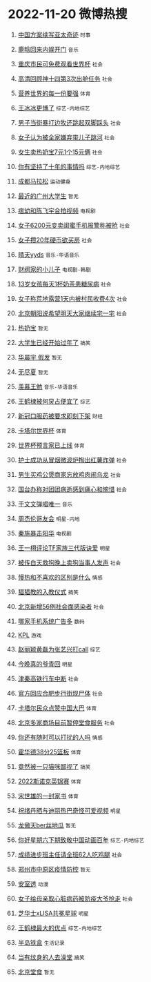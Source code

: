 # 2022-11-20 微博热搜 
1. [中国方案续写亚太奇迹](https://m.weibo.cn/search?containerid=100103type%3D1%26t%3D10%26q%3D%23%E4%B8%AD%E5%9B%BD%E6%96%B9%E6%A1%88%E7%BB%AD%E5%86%99%E4%BA%9A%E5%A4%AA%E5%A5%87%E8%BF%B9%23&stream_entry_id=51&isnewpage=1&extparam=seat%3D1%26filter_type%3Drealtimehot%26dgr%3D0%26cate%3D10103%26pos%3D0%26c_type%3D51%26display_time%3D1668888598%26pre_seqid%3D16688885982270258160136&luicode=10000011&lfid=106003type%3D25%26t%3D3%26disable_hot%3D1%26filter_type%3Drealtimehot) `时事` 

2. [鹿晗回来内娱开门](https://m.weibo.cn/search?containerid=100103type%3D1%26t%3D10%26q%3D%23%E9%B9%BF%E6%99%97%E5%9B%9E%E6%9D%A5%E5%86%85%E5%A8%B1%E5%BC%80%E9%97%A8%23&stream_entry_id=31&isnewpage=1&extparam=seat%3D1%26c_type%3D31%26dgr%3D0%26cate%3D5001%26flag%3D16%26band_rank%3D1%26lcate%3D5001%26filter_type%3Drealtimehot%26realpos%3D1%26pos%3D0%26q%3D%2523%25E9%25B9%25BF%25E6%2599%2597%25E5%259B%259E%25E6%259D%25A5%25E5%2586%2585%25E5%25A8%25B1%25E5%25BC%2580%25E9%2597%25A8%2523%26display_time%3D1668888598%26pre_seqid%3D16688885982270258160136&luicode=10000011&lfid=106003type%3D25%26t%3D3%26disable_hot%3D1%26filter_type%3Drealtimehot) `音乐` 

3. [重庆市民可免费观看世界杯](https://m.weibo.cn/search?containerid=100103type%3D1%26t%3D10%26q%3D%23%E9%87%8D%E5%BA%86%E5%B8%82%E6%B0%91%E5%8F%AF%E5%85%8D%E8%B4%B9%E8%A7%82%E7%9C%8B%E4%B8%96%E7%95%8C%E6%9D%AF%23&stream_entry_id=31&isnewpage=1&extparam=seat%3D1%26c_type%3D31%26dgr%3D0%26cate%3D5001%26flag%3D0%26band_rank%3D2%26lcate%3D5001%26filter_type%3Drealtimehot%26realpos%3D2%26pos%3D1%26q%3D%2523%25E9%2587%258D%25E5%25BA%2586%25E5%25B8%2582%25E6%25B0%2591%25E5%258F%25AF%25E5%2585%258D%25E8%25B4%25B9%25E8%25A7%2582%25E7%259C%258B%25E4%25B8%2596%25E7%2595%258C%25E6%259D%25AF%2523%26display_time%3D1668888598%26pre_seqid%3D16688885982270258160136&luicode=10000011&lfid=106003type%3D25%26t%3D3%26disable_hot%3D1%26filter_type%3Drealtimehot) `社会` 

4. [高清回顾神十四第3次出舱任务](https://m.weibo.cn/search?containerid=100103type%3D1%26t%3D10%26q%3D%23%E9%AB%98%E6%B8%85%E5%9B%9E%E9%A1%BE%E7%A5%9E%E5%8D%81%E5%9B%9B%E7%AC%AC3%E6%AC%A1%E5%87%BA%E8%88%B1%E4%BB%BB%E5%8A%A1%23&stream_entry_id=31&isnewpage=1&extparam=seat%3D1%26c_type%3D31%26dgr%3D0%26cate%3D5001%26flag%3D0%26band_rank%3D3%26lcate%3D5001%26filter_type%3Drealtimehot%26realpos%3D3%26pos%3D2%26q%3D%2523%25E9%25AB%2598%25E6%25B8%2585%25E5%259B%259E%25E9%25A1%25BE%25E7%25A5%259E%25E5%258D%2581%25E5%259B%259B%25E7%25AC%25AC3%25E6%25AC%25A1%25E5%2587%25BA%25E8%2588%25B1%25E4%25BB%25BB%25E5%258A%25A1%2523%26display_time%3D1668888598%26pre_seqid%3D16688885982270258160136&luicode=10000011&lfid=106003type%3D25%26t%3D3%26disable_hot%3D1%26filter_type%3Drealtimehot) `社会` 

5. [营养世界的每一份要强](https://m.weibo.cn/search?containerid=100103type%3D1%26t%3D10%26q%3D%23%E8%90%A5%E5%85%BB%E4%B8%96%E7%95%8C%E7%9A%84%E6%AF%8F%E4%B8%80%E4%BB%BD%E8%A6%81%E5%BC%BA%23&stream_entry_id=31&isnewpage=1&extparam=seat%3D1%26c_type%3D31%26dgr%3D0%26cate%3D5001%26band_rank%3D4%26topic_ad%3D1%26lcate%3D5001%26filter_type%3Drealtimehot%26pos%3D3%26adid%3D172932%26q%3D%2523%25E8%2590%25A5%25E5%2585%25BB%25E4%25B8%2596%25E7%2595%258C%25E7%259A%2584%25E6%25AF%258F%25E4%25B8%2580%25E4%25BB%25BD%25E8%25A6%2581%25E5%25BC%25BA%2523%26display_time%3D1668888598%26pre_seqid%3D16688885982270258160136&luicode=10000011&lfid=106003type%3D25%26t%3D3%26disable_hot%3D1%26filter_type%3Drealtimehot) `体育` 

6. [王冰冰更博了](https://m.weibo.cn/search?containerid=100103type%3D1%26t%3D10%26q%3D%23%E7%8E%8B%E5%86%B0%E5%86%B0%E6%9B%B4%E5%8D%9A%E4%BA%86%23&stream_entry_id=31&isnewpage=1&extparam=seat%3D1%26c_type%3D31%26dgr%3D0%26cate%3D5001%26flag%3D16%26band_rank%3D4%26lcate%3D5001%26filter_type%3Drealtimehot%26realpos%3D4%26pos%3D4%26q%3D%2523%25E7%258E%258B%25E5%2586%25B0%25E5%2586%25B0%25E6%259B%25B4%25E5%258D%259A%25E4%25BA%2586%2523%26display_time%3D1668888598%26pre_seqid%3D16688885982270258160136&luicode=10000011&lfid=106003type%3D25%26t%3D3%26disable_hot%3D1%26filter_type%3Drealtimehot) `综艺-内地综艺` 

7. [男子当街暴打边牧还跳起双脚踩头](https://m.weibo.cn/search?containerid=100103type%3D1%26t%3D10%26q%3D%23%E7%94%B7%E5%AD%90%E5%BD%93%E8%A1%97%E6%9A%B4%E6%89%93%E8%BE%B9%E7%89%A7%E8%BF%98%E8%B7%B3%E8%B5%B7%E5%8F%8C%E8%84%9A%E8%B8%A9%E5%A4%B4%23&stream_entry_id=31&isnewpage=1&extparam=seat%3D1%26c_type%3D31%26dgr%3D0%26cate%3D5001%26flag%3D0%26band_rank%3D5%26lcate%3D5001%26filter_type%3Drealtimehot%26realpos%3D5%26pos%3D5%26q%3D%2523%25E7%2594%25B7%25E5%25AD%2590%25E5%25BD%2593%25E8%25A1%2597%25E6%259A%25B4%25E6%2589%2593%25E8%25BE%25B9%25E7%2589%25A7%25E8%25BF%2598%25E8%25B7%25B3%25E8%25B5%25B7%25E5%258F%258C%25E8%2584%259A%25E8%25B8%25A9%25E5%25A4%25B4%2523%26display_time%3D1668888598%26pre_seqid%3D16688885982270258160136&luicode=10000011&lfid=106003type%3D25%26t%3D3%26disable_hot%3D1%26filter_type%3Drealtimehot) `社会` 

8. [女子认为被全家嫌弃带儿子跳河](https://m.weibo.cn/search?containerid=100103type%3D1%26t%3D10%26q%3D%23%E5%A5%B3%E5%AD%90%E8%AE%A4%E4%B8%BA%E8%A2%AB%E5%85%A8%E5%AE%B6%E5%AB%8C%E5%BC%83%E5%B8%A6%E5%84%BF%E5%AD%90%E8%B7%B3%E6%B2%B3%23&stream_entry_id=31&isnewpage=1&extparam=seat%3D1%26c_type%3D31%26dgr%3D0%26cate%3D5001%26flag%3D0%26band_rank%3D6%26lcate%3D5001%26filter_type%3Drealtimehot%26realpos%3D6%26pos%3D6%26q%3D%2523%25E5%25A5%25B3%25E5%25AD%2590%25E8%25AE%25A4%25E4%25B8%25BA%25E8%25A2%25AB%25E5%2585%25A8%25E5%25AE%25B6%25E5%25AB%258C%25E5%25BC%2583%25E5%25B8%25A6%25E5%2584%25BF%25E5%25AD%2590%25E8%25B7%25B3%25E6%25B2%25B3%2523%26display_time%3D1668888598%26pre_seqid%3D16688885982270258160136&luicode=10000011&lfid=106003type%3D25%26t%3D3%26disable_hot%3D1%26filter_type%3Drealtimehot) `社会` 

9. [女生卖热奶宝7元1个15元俩](https://m.weibo.cn/search?containerid=100103type%3D1%26t%3D10%26q%3D%23%E5%A5%B3%E7%94%9F%E5%8D%96%E7%83%AD%E5%A5%B6%E5%AE%9D7%E5%85%831%E4%B8%AA15%E5%85%83%E4%BF%A9%23&stream_entry_id=31&isnewpage=1&extparam=seat%3D1%26c_type%3D31%26dgr%3D0%26cate%3D5001%26flag%3D2%26band_rank%3D7%26lcate%3D5001%26filter_type%3Drealtimehot%26realpos%3D7%26pos%3D7%26q%3D%2523%25E5%25A5%25B3%25E7%2594%259F%25E5%258D%2596%25E7%2583%25AD%25E5%25A5%25B6%25E5%25AE%259D7%25E5%2585%25831%25E4%25B8%25AA15%25E5%2585%2583%25E4%25BF%25A9%2523%26display_time%3D1668888598%26pre_seqid%3D16688885982270258160136&luicode=10000011&lfid=106003type%3D25%26t%3D3%26disable_hot%3D1%26filter_type%3Drealtimehot) `社会` 

10. [你有坚持了十年的事情吗](https://m.weibo.cn/search?containerid=100103type%3D1%26t%3D10%26q%3D%23%E4%BD%A0%E6%9C%89%E5%9D%9A%E6%8C%81%E4%BA%86%E5%8D%81%E5%B9%B4%E7%9A%84%E4%BA%8B%E6%83%85%E5%90%97%23&stream_entry_id=31&isnewpage=1&extparam=seat%3D1%26c_type%3D31%26dgr%3D0%26cate%3D5001%26flag%3D0%26band_rank%3D8%26lcate%3D5001%26filter_type%3Drealtimehot%26realpos%3D8%26pos%3D8%26q%3D%2523%25E4%25BD%25A0%25E6%259C%2589%25E5%259D%259A%25E6%258C%2581%25E4%25BA%2586%25E5%258D%2581%25E5%25B9%25B4%25E7%259A%2584%25E4%25BA%258B%25E6%2583%2585%25E5%2590%2597%2523%26display_time%3D1668888598%26pre_seqid%3D16688885982270258160136&luicode=10000011&lfid=106003type%3D25%26t%3D3%26disable_hot%3D1%26filter_type%3Drealtimehot) `综艺-内地综艺` 

11. [成都马拉松](https://m.weibo.cn/search?containerid=100103type%3D1%26t%3D10%26q%3D%E6%88%90%E9%83%BD%E9%A9%AC%E6%8B%89%E6%9D%BE&stream_entry_id=31&isnewpage=1&extparam=seat%3D1%26c_type%3D31%26dgr%3D0%26cate%3D5001%26flag%3D0%26band_rank%3D9%26lcate%3D5001%26filter_type%3Drealtimehot%26realpos%3D9%26pos%3D9%26q%3D%25E6%2588%2590%25E9%2583%25BD%25E9%25A9%25AC%25E6%258B%2589%25E6%259D%25BE%26display_time%3D1668888598%26pre_seqid%3D16688885982270258160136&luicode=10000011&lfid=106003type%3D25%26t%3D3%26disable_hot%3D1%26filter_type%3Drealtimehot) `运动健身` 

12. [最近的广州大学生](https://m.weibo.cn/search?containerid=100103type%3D1%26t%3D10%26q%3D%23%E6%9C%80%E8%BF%91%E7%9A%84%E5%B9%BF%E5%B7%9E%E5%A4%A7%E5%AD%A6%E7%94%9F%23&stream_entry_id=31&isnewpage=1&extparam=seat%3D1%26c_type%3D31%26dgr%3D0%26cate%3D5001%26flag%3D0%26band_rank%3D10%26lcate%3D5001%26filter_type%3Drealtimehot%26realpos%3D10%26pos%3D10%26q%3D%2523%25E6%259C%2580%25E8%25BF%2591%25E7%259A%2584%25E5%25B9%25BF%25E5%25B7%259E%25E5%25A4%25A7%25E5%25AD%25A6%25E7%2594%259F%2523%26display_time%3D1668888598%26pre_seqid%3D16688885982270258160136&luicode=10000011&lfid=106003type%3D25%26t%3D3%26disable_hot%3D1%26filter_type%3Drealtimehot) `暂无` 

13. [痞幼和陈飞宇合拍视频](https://m.weibo.cn/search?containerid=100103type%3D1%26t%3D10%26q%3D%23%E7%97%9E%E5%B9%BC%E5%92%8C%E9%99%88%E9%A3%9E%E5%AE%87%E5%90%88%E6%8B%8D%E8%A7%86%E9%A2%91%23&stream_entry_id=31&isnewpage=1&extparam=seat%3D1%26c_type%3D31%26dgr%3D0%26cate%3D5001%26flag%3D2%26band_rank%3D11%26lcate%3D5001%26filter_type%3Drealtimehot%26realpos%3D11%26pos%3D11%26q%3D%2523%25E7%2597%259E%25E5%25B9%25BC%25E5%2592%258C%25E9%2599%2588%25E9%25A3%259E%25E5%25AE%2587%25E5%2590%2588%25E6%258B%258D%25E8%25A7%2586%25E9%25A2%2591%2523%26display_time%3D1668888598%26pre_seqid%3D16688885982270258160136&luicode=10000011&lfid=106003type%3D25%26t%3D3%26disable_hot%3D1%26filter_type%3Drealtimehot) `电视剧` 

14. [女子6200元变卖闺蜜手机报警称被抢](https://m.weibo.cn/search?containerid=100103type%3D1%26t%3D10%26q%3D%23%E5%A5%B3%E5%AD%906200%E5%85%83%E5%8F%98%E5%8D%96%E9%97%BA%E8%9C%9C%E6%89%8B%E6%9C%BA%E6%8A%A5%E8%AD%A6%E7%A7%B0%E8%A2%AB%E6%8A%A2%23&stream_entry_id=31&isnewpage=1&extparam=seat%3D1%26c_type%3D31%26dgr%3D0%26cate%3D5001%26flag%3D0%26band_rank%3D12%26lcate%3D5001%26filter_type%3Drealtimehot%26realpos%3D12%26pos%3D12%26q%3D%2523%25E5%25A5%25B3%25E5%25AD%25906200%25E5%2585%2583%25E5%258F%2598%25E5%258D%2596%25E9%2597%25BA%25E8%259C%259C%25E6%2589%258B%25E6%259C%25BA%25E6%258A%25A5%25E8%25AD%25A6%25E7%25A7%25B0%25E8%25A2%25AB%25E6%258A%25A2%2523%26display_time%3D1668888598%26pre_seqid%3D16688885982270258160136&luicode=10000011&lfid=106003type%3D25%26t%3D3%26disable_hot%3D1%26filter_type%3Drealtimehot) `社会` 

15. [女子攒20年硬币欲买房](https://m.weibo.cn/search?containerid=100103type%3D1%26t%3D10%26q%3D%23%E5%A5%B3%E5%AD%90%E6%94%9220%E5%B9%B4%E7%A1%AC%E5%B8%81%E6%AC%B2%E4%B9%B0%E6%88%BF%23&stream_entry_id=31&isnewpage=1&extparam=seat%3D1%26c_type%3D31%26dgr%3D0%26cate%3D5001%26flag%3D0%26band_rank%3D13%26lcate%3D5001%26filter_type%3Drealtimehot%26realpos%3D13%26pos%3D13%26q%3D%2523%25E5%25A5%25B3%25E5%25AD%2590%25E6%2594%259220%25E5%25B9%25B4%25E7%25A1%25AC%25E5%25B8%2581%25E6%25AC%25B2%25E4%25B9%25B0%25E6%2588%25BF%2523%26display_time%3D1668888598%26pre_seqid%3D16688885982270258160136&luicode=10000011&lfid=106003type%3D25%26t%3D3%26disable_hot%3D1%26filter_type%3Drealtimehot) `社会` 

16. [晴天yyds](https://m.weibo.cn/search?containerid=100103type%3D1%26t%3D10%26q%3D%23%E6%99%B4%E5%A4%A9yyds%23&stream_entry_id=31&isnewpage=1&extparam=seat%3D1%26c_type%3D31%26dgr%3D0%26cate%3D5001%26flag%3D0%26band_rank%3D14%26lcate%3D5001%26filter_type%3Drealtimehot%26realpos%3D14%26pos%3D14%26q%3D%2523%25E6%2599%25B4%25E5%25A4%25A9yyds%2523%26display_time%3D1668888598%26pre_seqid%3D16688885982270258160136&luicode=10000011&lfid=106003type%3D25%26t%3D3%26disable_hot%3D1%26filter_type%3Drealtimehot) `音乐-华语音乐` 

17. [财阀家的小儿子](https://m.weibo.cn/search?containerid=100103type%3D1%26t%3D10%26q%3D%23%E8%B4%A2%E9%98%80%E5%AE%B6%E7%9A%84%E5%B0%8F%E5%84%BF%E5%AD%90%23&stream_entry_id=31&isnewpage=1&extparam=seat%3D1%26c_type%3D31%26dgr%3D0%26cate%3D5001%26flag%3D0%26band_rank%3D15%26lcate%3D5001%26filter_type%3Drealtimehot%26realpos%3D15%26pos%3D15%26q%3D%2523%25E8%25B4%25A2%25E9%2598%2580%25E5%25AE%25B6%25E7%259A%2584%25E5%25B0%258F%25E5%2584%25BF%25E5%25AD%2590%2523%26display_time%3D1668888598%26pre_seqid%3D16688885982270258160136&luicode=10000011&lfid=106003type%3D25%26t%3D3%26disable_hot%3D1%26filter_type%3Drealtimehot) `电视剧-韩剧` 

18. [13岁女孩每天1杯奶茶患糖尿病](https://m.weibo.cn/search?containerid=100103type%3D1%26t%3D10%26q%3D%2313%E5%B2%81%E5%A5%B3%E5%AD%A9%E6%AF%8F%E5%A4%A91%E6%9D%AF%E5%A5%B6%E8%8C%B6%E6%82%A3%E7%B3%96%E5%B0%BF%E7%97%85%23&stream_entry_id=31&isnewpage=1&extparam=seat%3D1%26c_type%3D31%26dgr%3D0%26cate%3D5001%26flag%3D0%26band_rank%3D16%26lcate%3D5001%26filter_type%3Drealtimehot%26realpos%3D16%26pos%3D16%26q%3D%252313%25E5%25B2%2581%25E5%25A5%25B3%25E5%25AD%25A9%25E6%25AF%258F%25E5%25A4%25A91%25E6%259D%25AF%25E5%25A5%25B6%25E8%258C%25B6%25E6%2582%25A3%25E7%25B3%2596%25E5%25B0%25BF%25E7%2597%2585%2523%26display_time%3D1668888598%26pre_seqid%3D16688885982270258160136&luicode=10000011&lfid=106003type%3D25%26t%3D3%26disable_hot%3D1%26filter_type%3Drealtimehot) `社会` 

19. [女子称荒地露营1天内被村民收费4次](https://m.weibo.cn/search?containerid=100103type%3D1%26t%3D10%26q%3D%23%E5%A5%B3%E5%AD%90%E7%A7%B0%E8%8D%92%E5%9C%B0%E9%9C%B2%E8%90%A51%E5%A4%A9%E5%86%85%E8%A2%AB%E6%9D%91%E6%B0%91%E6%94%B6%E8%B4%B94%E6%AC%A1%23&stream_entry_id=31&isnewpage=1&extparam=seat%3D1%26c_type%3D31%26dgr%3D0%26cate%3D5001%26flag%3D0%26band_rank%3D17%26lcate%3D5001%26filter_type%3Drealtimehot%26realpos%3D17%26pos%3D17%26q%3D%2523%25E5%25A5%25B3%25E5%25AD%2590%25E7%25A7%25B0%25E8%258D%2592%25E5%259C%25B0%25E9%259C%25B2%25E8%2590%25A51%25E5%25A4%25A9%25E5%2586%2585%25E8%25A2%25AB%25E6%259D%2591%25E6%25B0%2591%25E6%2594%25B6%25E8%25B4%25B94%25E6%25AC%25A1%2523%26display_time%3D1668888598%26pre_seqid%3D16688885982270258160136&luicode=10000011&lfid=106003type%3D25%26t%3D3%26disable_hot%3D1%26filter_type%3Drealtimehot) `社会` 

20. [北京朝阳说希望明天大家继续宅一宅](https://m.weibo.cn/search?containerid=100103type%3D1%26t%3D10%26q%3D%23%E5%8C%97%E4%BA%AC%E6%9C%9D%E9%98%B3%E8%AF%B4%E5%B8%8C%E6%9C%9B%E6%98%8E%E5%A4%A9%E5%A4%A7%E5%AE%B6%E7%BB%A7%E7%BB%AD%E5%AE%85%E4%B8%80%E5%AE%85%23&stream_entry_id=31&isnewpage=1&extparam=seat%3D1%26c_type%3D31%26dgr%3D0%26cate%3D5001%26flag%3D0%26band_rank%3D18%26lcate%3D5001%26filter_type%3Drealtimehot%26realpos%3D18%26pos%3D18%26q%3D%2523%25E5%258C%2597%25E4%25BA%25AC%25E6%259C%259D%25E9%2598%25B3%25E8%25AF%25B4%25E5%25B8%258C%25E6%259C%259B%25E6%2598%258E%25E5%25A4%25A9%25E5%25A4%25A7%25E5%25AE%25B6%25E7%25BB%25A7%25E7%25BB%25AD%25E5%25AE%2585%25E4%25B8%2580%25E5%25AE%2585%2523%26display_time%3D1668888598%26pre_seqid%3D16688885982270258160136&luicode=10000011&lfid=106003type%3D25%26t%3D3%26disable_hot%3D1%26filter_type%3Drealtimehot) `社会` 

21. [热奶宝](https://m.weibo.cn/search?containerid=100103type%3D1%26t%3D10%26q%3D%23%E7%83%AD%E5%A5%B6%E5%AE%9D%23&stream_entry_id=31&isnewpage=1&extparam=seat%3D1%26c_type%3D31%26dgr%3D0%26cate%3D5001%26flag%3D0%26band_rank%3D19%26lcate%3D5001%26filter_type%3Drealtimehot%26realpos%3D19%26pos%3D19%26q%3D%2523%25E7%2583%25AD%25E5%25A5%25B6%25E5%25AE%259D%2523%26display_time%3D1668888598%26pre_seqid%3D16688885982270258160136&luicode=10000011&lfid=106003type%3D25%26t%3D3%26disable_hot%3D1%26filter_type%3Drealtimehot) `暂无` 

22. [大学生已经开始过年了](https://m.weibo.cn/search?containerid=100103type%3D1%26t%3D10%26q%3D%23%E5%A4%A7%E5%AD%A6%E7%94%9F%E5%B7%B2%E7%BB%8F%E5%BC%80%E5%A7%8B%E8%BF%87%E5%B9%B4%E4%BA%86%23&stream_entry_id=31&isnewpage=1&extparam=seat%3D1%26c_type%3D31%26dgr%3D0%26cate%3D5001%26flag%3D0%26band_rank%3D20%26lcate%3D5001%26filter_type%3Drealtimehot%26realpos%3D20%26pos%3D20%26q%3D%2523%25E5%25A4%25A7%25E5%25AD%25A6%25E7%2594%259F%25E5%25B7%25B2%25E7%25BB%258F%25E5%25BC%2580%25E5%25A7%258B%25E8%25BF%2587%25E5%25B9%25B4%25E4%25BA%2586%2523%26display_time%3D1668888598%26pre_seqid%3D16688885982270258160136&luicode=10000011&lfid=106003type%3D25%26t%3D3%26disable_hot%3D1%26filter_type%3Drealtimehot) `搞笑` 

23. [华晨宇 假发](https://m.weibo.cn/search?containerid=100103type%3D1%26t%3D10%26q%3D%E5%8D%8E%E6%99%A8%E5%AE%87+%E5%81%87%E5%8F%91&stream_entry_id=31&isnewpage=1&extparam=seat%3D1%26c_type%3D31%26dgr%3D0%26cate%3D5001%26flag%3D0%26band_rank%3D21%26lcate%3D5001%26filter_type%3Drealtimehot%26realpos%3D21%26pos%3D21%26q%3D%25E5%258D%258E%25E6%2599%25A8%25E5%25AE%2587%2520%25E5%2581%2587%25E5%258F%2591%26display_time%3D1668888598%26pre_seqid%3D16688885982270258160136&luicode=10000011&lfid=106003type%3D25%26t%3D3%26disable_hot%3D1%26filter_type%3Drealtimehot) `暂无` 

24. [无尽夏](https://m.weibo.cn/search?containerid=100103type%3D1%26t%3D10%26q%3D%E6%97%A0%E5%B0%BD%E5%A4%8F&stream_entry_id=31&isnewpage=1&extparam=seat%3D1%26c_type%3D31%26dgr%3D0%26cate%3D5001%26flag%3D0%26band_rank%3D22%26lcate%3D5001%26filter_type%3Drealtimehot%26realpos%3D22%26pos%3D22%26q%3D%25E6%2597%25A0%25E5%25B0%25BD%25E5%25A4%258F%26display_time%3D1668888598%26pre_seqid%3D16688885982270258160136&luicode=10000011&lfid=106003type%3D25%26t%3D3%26disable_hot%3D1%26filter_type%3Drealtimehot) `暂无` 

25. [羡慕王勉](https://m.weibo.cn/search?containerid=100103type%3D1%26t%3D10%26q%3D%23%E7%BE%A1%E6%85%95%E7%8E%8B%E5%8B%89%23&stream_entry_id=31&isnewpage=1&extparam=seat%3D1%26c_type%3D31%26dgr%3D0%26cate%3D5001%26flag%3D0%26band_rank%3D23%26lcate%3D5001%26filter_type%3Drealtimehot%26realpos%3D23%26pos%3D23%26q%3D%2523%25E7%25BE%25A1%25E6%2585%2595%25E7%258E%258B%25E5%258B%2589%2523%26display_time%3D1668888598%26pre_seqid%3D16688885982270258160136&luicode=10000011&lfid=106003type%3D25%26t%3D3%26disable_hot%3D1%26filter_type%3Drealtimehot) `音乐-华语音乐` 

26. [王鹤棣被何炅占便宜了](https://m.weibo.cn/search?containerid=100103type%3D1%26t%3D10%26q%3D%23%E7%8E%8B%E9%B9%A4%E6%A3%A3%E8%A2%AB%E4%BD%95%E7%82%85%E5%8D%A0%E4%BE%BF%E5%AE%9C%E4%BA%86%23&stream_entry_id=31&isnewpage=1&extparam=seat%3D1%26c_type%3D31%26dgr%3D0%26cate%3D5001%26flag%3D0%26band_rank%3D24%26lcate%3D5001%26filter_type%3Drealtimehot%26realpos%3D24%26pos%3D24%26q%3D%2523%25E7%258E%258B%25E9%25B9%25A4%25E6%25A3%25A3%25E8%25A2%25AB%25E4%25BD%2595%25E7%2582%2585%25E5%258D%25A0%25E4%25BE%25BF%25E5%25AE%259C%25E4%25BA%2586%2523%26display_time%3D1668888598%26pre_seqid%3D16688885982270258160136&luicode=10000011&lfid=106003type%3D25%26t%3D3%26disable_hot%3D1%26filter_type%3Drealtimehot) `综艺` 

27. [新冠口服药被要求即刻下架](https://m.weibo.cn/search?containerid=100103type%3D1%26t%3D10%26q%3D%23%E6%96%B0%E5%86%A0%E5%8F%A3%E6%9C%8D%E8%8D%AF%E8%A2%AB%E8%A6%81%E6%B1%82%E5%8D%B3%E5%88%BB%E4%B8%8B%E6%9E%B6%23&stream_entry_id=31&isnewpage=1&extparam=seat%3D1%26c_type%3D31%26dgr%3D0%26cate%3D5001%26flag%3D0%26band_rank%3D25%26lcate%3D5001%26filter_type%3Drealtimehot%26realpos%3D25%26pos%3D25%26q%3D%2523%25E6%2596%25B0%25E5%2586%25A0%25E5%258F%25A3%25E6%259C%258D%25E8%258D%25AF%25E8%25A2%25AB%25E8%25A6%2581%25E6%25B1%2582%25E5%258D%25B3%25E5%2588%25BB%25E4%25B8%258B%25E6%259E%25B6%2523%26display_time%3D1668888598%26pre_seqid%3D16688885982270258160136&luicode=10000011&lfid=106003type%3D25%26t%3D3%26disable_hot%3D1%26filter_type%3Drealtimehot) `财经` 

28. [卡塔尔世界杯](https://m.weibo.cn/search?containerid=100103type%3D1%26t%3D10%26q%3D%23%E5%8D%A1%E5%A1%94%E5%B0%94%E4%B8%96%E7%95%8C%E6%9D%AF%23&stream_entry_id=31&isnewpage=1&extparam=seat%3D1%26c_type%3D31%26dgr%3D0%26cate%3D5001%26flag%3D0%26band_rank%3D26%26lcate%3D5001%26filter_type%3Drealtimehot%26realpos%3D26%26pos%3D26%26q%3D%2523%25E5%258D%25A1%25E5%25A1%2594%25E5%25B0%2594%25E4%25B8%2596%25E7%2595%258C%25E6%259D%25AF%2523%26display_time%3D1668888598%26pre_seqid%3D16688885982270258160136&luicode=10000011&lfid=106003type%3D25%26t%3D3%26disable_hot%3D1%26filter_type%3Drealtimehot) `体育` 

29. [世界杯预言家已上线](https://m.weibo.cn/search?containerid=100103type%3D1%26t%3D10%26q%3D%23%E4%B8%96%E7%95%8C%E6%9D%AF%E9%A2%84%E8%A8%80%E5%AE%B6%E5%B7%B2%E4%B8%8A%E7%BA%BF%23&stream_entry_id=31&isnewpage=1&extparam=seat%3D1%26c_type%3D31%26dgr%3D0%26cate%3D5001%26flag%3D0%26band_rank%3D27%26lcate%3D5001%26filter_type%3Drealtimehot%26realpos%3D27%26pos%3D27%26q%3D%2523%25E4%25B8%2596%25E7%2595%258C%25E6%259D%25AF%25E9%25A2%2584%25E8%25A8%2580%25E5%25AE%25B6%25E5%25B7%25B2%25E4%25B8%258A%25E7%25BA%25BF%2523%26display_time%3D1668888598%26pre_seqid%3D16688885982270258160136&luicode=10000011&lfid=106003type%3D25%26t%3D3%26disable_hot%3D1%26filter_type%3Drealtimehot) `体育` 

30. [护士成功从冒烟微波炉掏出红薯炸弹](https://m.weibo.cn/search?containerid=100103type%3D1%26t%3D10%26q%3D%23%E6%8A%A4%E5%A3%AB%E6%88%90%E5%8A%9F%E4%BB%8E%E5%86%92%E7%83%9F%E5%BE%AE%E6%B3%A2%E7%82%89%E6%8E%8F%E5%87%BA%E7%BA%A2%E8%96%AF%E7%82%B8%E5%BC%B9%23&stream_entry_id=31&isnewpage=1&extparam=seat%3D1%26c_type%3D31%26dgr%3D0%26cate%3D5001%26flag%3D0%26band_rank%3D28%26lcate%3D5001%26filter_type%3Drealtimehot%26realpos%3D28%26pos%3D28%26q%3D%2523%25E6%258A%25A4%25E5%25A3%25AB%25E6%2588%2590%25E5%258A%259F%25E4%25BB%258E%25E5%2586%2592%25E7%2583%259F%25E5%25BE%25AE%25E6%25B3%25A2%25E7%2582%2589%25E6%258E%258F%25E5%2587%25BA%25E7%25BA%25A2%25E8%2596%25AF%25E7%2582%25B8%25E5%25BC%25B9%2523%26display_time%3D1668888598%26pre_seqid%3D16688885982270258160136&luicode=10000011&lfid=106003type%3D25%26t%3D3%26disable_hot%3D1%26filter_type%3Drealtimehot) `社会` 

31. [男生买鸡公煲商家忘放鸡肉闹乌龙](https://m.weibo.cn/search?containerid=100103type%3D1%26t%3D10%26q%3D%23%E7%94%B7%E7%94%9F%E4%B9%B0%E9%B8%A1%E5%85%AC%E7%85%B2%E5%95%86%E5%AE%B6%E5%BF%98%E6%94%BE%E9%B8%A1%E8%82%89%E9%97%B9%E4%B9%8C%E9%BE%99%23&stream_entry_id=31&isnewpage=1&extparam=seat%3D1%26c_type%3D31%26dgr%3D0%26cate%3D5001%26flag%3D0%26band_rank%3D29%26lcate%3D5001%26filter_type%3Drealtimehot%26realpos%3D29%26pos%3D29%26q%3D%2523%25E7%2594%25B7%25E7%2594%259F%25E4%25B9%25B0%25E9%25B8%25A1%25E5%2585%25AC%25E7%2585%25B2%25E5%2595%2586%25E5%25AE%25B6%25E5%25BF%2598%25E6%2594%25BE%25E9%25B8%25A1%25E8%2582%2589%25E9%2597%25B9%25E4%25B9%258C%25E9%25BE%2599%2523%26display_time%3D1668888598%26pre_seqid%3D16688885982270258160136&luicode=10000011&lfid=106003type%3D25%26t%3D3%26disable_hot%3D1%26filter_type%3Drealtimehot) `社会` 

32. [国台办称对团团病逝感到痛心和惋惜](https://m.weibo.cn/search?containerid=100103type%3D1%26t%3D10%26q%3D%23%E5%9B%BD%E5%8F%B0%E5%8A%9E%E7%A7%B0%E5%AF%B9%E5%9B%A2%E5%9B%A2%E7%97%85%E9%80%9D%E6%84%9F%E5%88%B0%E7%97%9B%E5%BF%83%E5%92%8C%E6%83%8B%E6%83%9C%23&stream_entry_id=31&isnewpage=1&extparam=seat%3D1%26c_type%3D31%26dgr%3D0%26cate%3D5001%26flag%3D0%26band_rank%3D30%26lcate%3D5001%26filter_type%3Drealtimehot%26realpos%3D30%26pos%3D30%26q%3D%2523%25E5%259B%25BD%25E5%258F%25B0%25E5%258A%259E%25E7%25A7%25B0%25E5%25AF%25B9%25E5%259B%25A2%25E5%259B%25A2%25E7%2597%2585%25E9%2580%259D%25E6%2584%259F%25E5%2588%25B0%25E7%2597%259B%25E5%25BF%2583%25E5%2592%258C%25E6%2583%258B%25E6%2583%259C%2523%26display_time%3D1668888598%26pre_seqid%3D16688885982270258160136&luicode=10000011&lfid=106003type%3D25%26t%3D3%26disable_hot%3D1%26filter_type%3Drealtimehot) `社会` 

33. [于文文弹唱唯一](https://m.weibo.cn/search?containerid=100103type%3D1%26t%3D10%26q%3D%23%E4%BA%8E%E6%96%87%E6%96%87%E5%BC%B9%E5%94%B1%E5%94%AF%E4%B8%80%23&stream_entry_id=31&isnewpage=1&extparam=seat%3D1%26c_type%3D31%26dgr%3D0%26cate%3D5001%26flag%3D1%26band_rank%3D31%26lcate%3D5001%26filter_type%3Drealtimehot%26realpos%3D31%26pos%3D31%26q%3D%2523%25E4%25BA%258E%25E6%2596%2587%25E6%2596%2587%25E5%25BC%25B9%25E5%2594%25B1%25E5%2594%25AF%25E4%25B8%2580%2523%26display_time%3D1668888598%26pre_seqid%3D16688885982270258160136&luicode=10000011&lfid=106003type%3D25%26t%3D3%26disable_hot%3D1%26filter_type%3Drealtimehot) `音乐` 

34. [周杰伦哥友会](https://m.weibo.cn/search?containerid=100103type%3D1%26t%3D10%26q%3D%23%E5%91%A8%E6%9D%B0%E4%BC%A6%E5%93%A5%E5%8F%8B%E4%BC%9A%23&stream_entry_id=31&isnewpage=1&extparam=seat%3D1%26c_type%3D31%26dgr%3D0%26cate%3D5001%26flag%3D0%26band_rank%3D32%26lcate%3D5001%26filter_type%3Drealtimehot%26realpos%3D32%26pos%3D32%26q%3D%2523%25E5%2591%25A8%25E6%259D%25B0%25E4%25BC%25A6%25E5%2593%25A5%25E5%258F%258B%25E4%25BC%259A%2523%26display_time%3D1668888598%26pre_seqid%3D16688885982270258160136&luicode=10000011&lfid=106003type%3D25%26t%3D3%26disable_hot%3D1%26filter_type%3Drealtimehot) `明星-内地` 

35. [秦施暴击阳华](https://m.weibo.cn/search?containerid=100103type%3D1%26t%3D10%26q%3D%23%E7%A7%A6%E6%96%BD%E6%9A%B4%E5%87%BB%E9%98%B3%E5%8D%8E%23&stream_entry_id=31&isnewpage=1&extparam=seat%3D1%26c_type%3D31%26dgr%3D0%26cate%3D5001%26flag%3D0%26band_rank%3D33%26lcate%3D5001%26filter_type%3Drealtimehot%26realpos%3D33%26pos%3D33%26q%3D%2523%25E7%25A7%25A6%25E6%2596%25BD%25E6%259A%25B4%25E5%2587%25BB%25E9%2598%25B3%25E5%258D%258E%2523%26display_time%3D1668888598%26pre_seqid%3D16688885982270258160136&luicode=10000011&lfid=106003type%3D25%26t%3D3%26disable_hot%3D1%26filter_type%3Drealtimehot) `电视剧` 

36. [王一栩评论TF家族三代版诀爱](https://m.weibo.cn/search?containerid=100103type%3D1%26t%3D10%26q%3D%23%E7%8E%8B%E4%B8%80%E6%A0%A9%E8%AF%84%E8%AE%BATF%E5%AE%B6%E6%97%8F%E4%B8%89%E4%BB%A3%E7%89%88%E8%AF%80%E7%88%B1%23&stream_entry_id=31&isnewpage=1&extparam=seat%3D1%26c_type%3D31%26dgr%3D0%26cate%3D5001%26flag%3D0%26band_rank%3D34%26lcate%3D5001%26filter_type%3Drealtimehot%26realpos%3D34%26pos%3D34%26q%3D%2523%25E7%258E%258B%25E4%25B8%2580%25E6%25A0%25A9%25E8%25AF%2584%25E8%25AE%25BATF%25E5%25AE%25B6%25E6%2597%258F%25E4%25B8%2589%25E4%25BB%25A3%25E7%2589%2588%25E8%25AF%2580%25E7%2588%25B1%2523%26display_time%3D1668888598%26pre_seqid%3D16688885982270258160136&luicode=10000011&lfid=106003type%3D25%26t%3D3%26disable_hot%3D1%26filter_type%3Drealtimehot) `明星` 

37. [被传白天救狗晚上卖狗当事人发声](https://m.weibo.cn/search?containerid=100103type%3D1%26t%3D10%26q%3D%23%E8%A2%AB%E4%BC%A0%E7%99%BD%E5%A4%A9%E6%95%91%E7%8B%97%E6%99%9A%E4%B8%8A%E5%8D%96%E7%8B%97%E5%BD%93%E4%BA%8B%E4%BA%BA%E5%8F%91%E5%A3%B0%23&stream_entry_id=31&isnewpage=1&extparam=seat%3D1%26c_type%3D31%26dgr%3D0%26cate%3D5001%26flag%3D0%26band_rank%3D35%26lcate%3D5001%26filter_type%3Drealtimehot%26realpos%3D35%26pos%3D35%26q%3D%2523%25E8%25A2%25AB%25E4%25BC%25A0%25E7%2599%25BD%25E5%25A4%25A9%25E6%2595%2591%25E7%258B%2597%25E6%2599%259A%25E4%25B8%258A%25E5%258D%2596%25E7%258B%2597%25E5%25BD%2593%25E4%25BA%258B%25E4%25BA%25BA%25E5%258F%2591%25E5%25A3%25B0%2523%26display_time%3D1668888598%26pre_seqid%3D16688885982270258160136&luicode=10000011&lfid=106003type%3D25%26t%3D3%26disable_hot%3D1%26filter_type%3Drealtimehot) `社会` 

38. [慢热和不喜欢的区别是什么](https://m.weibo.cn/search?containerid=100103type%3D1%26t%3D10%26q%3D%23%E6%85%A2%E7%83%AD%E5%92%8C%E4%B8%8D%E5%96%9C%E6%AC%A2%E7%9A%84%E5%8C%BA%E5%88%AB%E6%98%AF%E4%BB%80%E4%B9%88%23&stream_entry_id=31&isnewpage=1&extparam=seat%3D1%26c_type%3D31%26dgr%3D0%26cate%3D5001%26flag%3D0%26band_rank%3D36%26lcate%3D5001%26filter_type%3Drealtimehot%26realpos%3D36%26pos%3D36%26q%3D%2523%25E6%2585%25A2%25E7%2583%25AD%25E5%2592%258C%25E4%25B8%258D%25E5%2596%259C%25E6%25AC%25A2%25E7%259A%2584%25E5%258C%25BA%25E5%2588%25AB%25E6%2598%25AF%25E4%25BB%2580%25E4%25B9%2588%2523%26display_time%3D1668888598%26pre_seqid%3D16688885982270258160136&luicode=10000011&lfid=106003type%3D25%26t%3D3%26disable_hot%3D1%26filter_type%3Drealtimehot) `情感` 

39. [猫猫教的入教仪式](https://m.weibo.cn/search?containerid=100103type%3D1%26t%3D10%26q%3D%23%E7%8C%AB%E7%8C%AB%E6%95%99%E7%9A%84%E5%85%A5%E6%95%99%E4%BB%AA%E5%BC%8F%23&stream_entry_id=31&isnewpage=1&extparam=seat%3D1%26c_type%3D31%26dgr%3D0%26cate%3D5001%26flag%3D0%26band_rank%3D37%26lcate%3D5001%26filter_type%3Drealtimehot%26realpos%3D37%26pos%3D37%26q%3D%2523%25E7%258C%25AB%25E7%258C%25AB%25E6%2595%2599%25E7%259A%2584%25E5%2585%25A5%25E6%2595%2599%25E4%25BB%25AA%25E5%25BC%258F%2523%26display_time%3D1668888598%26pre_seqid%3D16688885982270258160136&luicode=10000011&lfid=106003type%3D25%26t%3D3%26disable_hot%3D1%26filter_type%3Drealtimehot) `搞笑` 

40. [北京新增56例社会面感染者](https://m.weibo.cn/search?containerid=100103type%3D1%26t%3D10%26q%3D%23%E5%8C%97%E4%BA%AC%E6%96%B0%E5%A2%9E56%E4%BE%8B%E7%A4%BE%E4%BC%9A%E9%9D%A2%E6%84%9F%E6%9F%93%E8%80%85%23&stream_entry_id=31&isnewpage=1&extparam=seat%3D1%26c_type%3D31%26dgr%3D0%26cate%3D5001%26flag%3D0%26band_rank%3D38%26lcate%3D5001%26filter_type%3Drealtimehot%26realpos%3D38%26pos%3D38%26q%3D%2523%25E5%258C%2597%25E4%25BA%25AC%25E6%2596%25B0%25E5%25A2%259E56%25E4%25BE%258B%25E7%25A4%25BE%25E4%25BC%259A%25E9%259D%25A2%25E6%2584%259F%25E6%259F%2593%25E8%2580%2585%2523%26display_time%3D1668888598%26pre_seqid%3D16688885982270258160136&luicode=10000011&lfid=106003type%3D25%26t%3D3%26disable_hot%3D1%26filter_type%3Drealtimehot) `社会` 

41. [哪家手机系统广告多](https://m.weibo.cn/search?containerid=100103type%3D1%26t%3D10%26q%3D%23%E5%93%AA%E5%AE%B6%E6%89%8B%E6%9C%BA%E7%B3%BB%E7%BB%9F%E5%B9%BF%E5%91%8A%E5%A4%9A%23&stream_entry_id=31&isnewpage=1&extparam=seat%3D1%26c_type%3D31%26dgr%3D0%26cate%3D5001%26flag%3D0%26band_rank%3D39%26lcate%3D5001%26filter_type%3Drealtimehot%26realpos%3D39%26pos%3D39%26q%3D%2523%25E5%2593%25AA%25E5%25AE%25B6%25E6%2589%258B%25E6%259C%25BA%25E7%25B3%25BB%25E7%25BB%259F%25E5%25B9%25BF%25E5%2591%258A%25E5%25A4%259A%2523%26display_time%3D1668888598%26pre_seqid%3D16688885982270258160136&luicode=10000011&lfid=106003type%3D25%26t%3D3%26disable_hot%3D1%26filter_type%3Drealtimehot) `数码` 

42. [KPL](https://m.weibo.cn/search?containerid=100103type%3D1%26t%3D10%26q%3DKPL&stream_entry_id=31&isnewpage=1&extparam=seat%3D1%26c_type%3D31%26dgr%3D0%26cate%3D5001%26flag%3D0%26band_rank%3D40%26lcate%3D5001%26filter_type%3Drealtimehot%26realpos%3D40%26pos%3D40%26q%3DKPL%26display_time%3D1668888598%26pre_seqid%3D16688885982270258160136&luicode=10000011&lfid=106003type%3D25%26t%3D3%26disable_hot%3D1%26filter_type%3Drealtimehot) `游戏` 

43. [赵丽颖黄磊为张艺兴打call](https://m.weibo.cn/search?containerid=100103type%3D1%26t%3D10%26q%3D%23%E8%B5%B5%E4%B8%BD%E9%A2%96%E9%BB%84%E7%A3%8A%E4%B8%BA%E5%BC%A0%E8%89%BA%E5%85%B4%E6%89%93call%23&stream_entry_id=31&isnewpage=1&extparam=seat%3D1%26c_type%3D31%26dgr%3D0%26cate%3D5001%26flag%3D0%26band_rank%3D41%26lcate%3D5001%26filter_type%3Drealtimehot%26realpos%3D41%26pos%3D41%26q%3D%2523%25E8%25B5%25B5%25E4%25B8%25BD%25E9%25A2%2596%25E9%25BB%2584%25E7%25A3%258A%25E4%25B8%25BA%25E5%25BC%25A0%25E8%2589%25BA%25E5%2585%25B4%25E6%2589%2593call%2523%26display_time%3D1668888598%26pre_seqid%3D16688885982270258160136&luicode=10000011&lfid=106003type%3D25%26t%3D3%26disable_hot%3D1%26filter_type%3Drealtimehot) `综艺` 

44. [今晚真的爷青回](https://m.weibo.cn/search?containerid=100103type%3D1%26t%3D10%26q%3D%23%E4%BB%8A%E6%99%9A%E7%9C%9F%E7%9A%84%E7%88%B7%E9%9D%92%E5%9B%9E%23&stream_entry_id=31&isnewpage=1&extparam=seat%3D1%26c_type%3D31%26dgr%3D0%26cate%3D5001%26flag%3D0%26band_rank%3D42%26lcate%3D5001%26filter_type%3Drealtimehot%26realpos%3D42%26pos%3D42%26q%3D%2523%25E4%25BB%258A%25E6%2599%259A%25E7%259C%259F%25E7%259A%2584%25E7%2588%25B7%25E9%259D%2592%25E5%259B%259E%2523%26display_time%3D1668888598%26pre_seqid%3D16688885982270258160136&luicode=10000011&lfid=106003type%3D25%26t%3D3%26disable_hot%3D1%26filter_type%3Drealtimehot) `明星` 

45. [津秦高铁行车中断](https://m.weibo.cn/search?containerid=100103type%3D1%26t%3D10%26q%3D%23%E6%B4%A5%E7%A7%A6%E9%AB%98%E9%93%81%E8%A1%8C%E8%BD%A6%E4%B8%AD%E6%96%AD%23&stream_entry_id=31&isnewpage=1&extparam=seat%3D1%26c_type%3D31%26dgr%3D0%26cate%3D5001%26flag%3D1%26band_rank%3D43%26lcate%3D5001%26filter_type%3Drealtimehot%26realpos%3D43%26pos%3D43%26q%3D%2523%25E6%25B4%25A5%25E7%25A7%25A6%25E9%25AB%2598%25E9%2593%2581%25E8%25A1%258C%25E8%25BD%25A6%25E4%25B8%25AD%25E6%2596%25AD%2523%26display_time%3D1668888598%26pre_seqid%3D16688885982270258160136&luicode=10000011&lfid=106003type%3D25%26t%3D3%26disable_hot%3D1%26filter_type%3Drealtimehot) `社会` 

46. [官方回应合肥步行街现尸体](https://m.weibo.cn/search?containerid=100103type%3D1%26t%3D10%26q%3D%23%E5%AE%98%E6%96%B9%E5%9B%9E%E5%BA%94%E5%90%88%E8%82%A5%E6%AD%A5%E8%A1%8C%E8%A1%97%E7%8E%B0%E5%B0%B8%E4%BD%93%23&stream_entry_id=31&isnewpage=1&extparam=seat%3D1%26c_type%3D31%26dgr%3D0%26cate%3D5001%26flag%3D0%26band_rank%3D44%26lcate%3D5001%26filter_type%3Drealtimehot%26realpos%3D44%26pos%3D44%26q%3D%2523%25E5%25AE%2598%25E6%2596%25B9%25E5%259B%259E%25E5%25BA%2594%25E5%2590%2588%25E8%2582%25A5%25E6%25AD%25A5%25E8%25A1%258C%25E8%25A1%2597%25E7%258E%25B0%25E5%25B0%25B8%25E4%25BD%2593%2523%26display_time%3D1668888598%26pre_seqid%3D16688885982270258160136&luicode=10000011&lfid=106003type%3D25%26t%3D3%26disable_hot%3D1%26filter_type%3Drealtimehot) `社会` 

47. [卡塔尔民众点赞中国大巴](https://m.weibo.cn/search?containerid=100103type%3D1%26t%3D10%26q%3D%23%E5%8D%A1%E5%A1%94%E5%B0%94%E6%B0%91%E4%BC%97%E7%82%B9%E8%B5%9E%E4%B8%AD%E5%9B%BD%E5%A4%A7%E5%B7%B4%23&stream_entry_id=31&isnewpage=1&extparam=seat%3D1%26c_type%3D31%26dgr%3D0%26cate%3D5001%26flag%3D0%26band_rank%3D45%26lcate%3D5001%26filter_type%3Drealtimehot%26realpos%3D45%26pos%3D45%26q%3D%2523%25E5%258D%25A1%25E5%25A1%2594%25E5%25B0%2594%25E6%25B0%2591%25E4%25BC%2597%25E7%2582%25B9%25E8%25B5%259E%25E4%25B8%25AD%25E5%259B%25BD%25E5%25A4%25A7%25E5%25B7%25B4%2523%26display_time%3D1668888598%26pre_seqid%3D16688885982270258160136&luicode=10000011&lfid=106003type%3D25%26t%3D3%26disable_hot%3D1%26filter_type%3Drealtimehot) `体育` 

48. [北京多家商场目前暂停堂食服务](https://m.weibo.cn/search?containerid=100103type%3D1%26t%3D10%26q%3D%23%E5%8C%97%E4%BA%AC%E5%A4%9A%E5%AE%B6%E5%95%86%E5%9C%BA%E7%9B%AE%E5%89%8D%E6%9A%82%E5%81%9C%E5%A0%82%E9%A3%9F%E6%9C%8D%E5%8A%A1%23&stream_entry_id=31&isnewpage=1&extparam=seat%3D1%26c_type%3D31%26dgr%3D0%26cate%3D5001%26flag%3D0%26band_rank%3D46%26lcate%3D5001%26filter_type%3Drealtimehot%26realpos%3D46%26pos%3D46%26q%3D%2523%25E5%258C%2597%25E4%25BA%25AC%25E5%25A4%259A%25E5%25AE%25B6%25E5%2595%2586%25E5%259C%25BA%25E7%259B%25AE%25E5%2589%258D%25E6%259A%2582%25E5%2581%259C%25E5%25A0%2582%25E9%25A3%259F%25E6%259C%258D%25E5%258A%25A1%2523%26display_time%3D1668888598%26pre_seqid%3D16688885982270258160136&luicode=10000011&lfid=106003type%3D25%26t%3D3%26disable_hot%3D1%26filter_type%3Drealtimehot) `社会` 

49. [你还有随时可以打扰的人吗](https://m.weibo.cn/search?containerid=100103type%3D1%26t%3D10%26q%3D%23%E4%BD%A0%E8%BF%98%E6%9C%89%E9%9A%8F%E6%97%B6%E5%8F%AF%E4%BB%A5%E6%89%93%E6%89%B0%E7%9A%84%E4%BA%BA%E5%90%97%23&stream_entry_id=31&isnewpage=1&extparam=seat%3D1%26c_type%3D31%26dgr%3D0%26cate%3D5001%26flag%3D0%26band_rank%3D47%26lcate%3D5001%26filter_type%3Drealtimehot%26realpos%3D47%26pos%3D47%26q%3D%2523%25E4%25BD%25A0%25E8%25BF%2598%25E6%259C%2589%25E9%259A%258F%25E6%2597%25B6%25E5%258F%25AF%25E4%25BB%25A5%25E6%2589%2593%25E6%2589%25B0%25E7%259A%2584%25E4%25BA%25BA%25E5%2590%2597%2523%26display_time%3D1668888598%26pre_seqid%3D16688885982270258160136&luicode=10000011&lfid=106003type%3D25%26t%3D3%26disable_hot%3D1%26filter_type%3Drealtimehot) `情感` 

50. [霍华德38分25篮板](https://m.weibo.cn/search?containerid=100103type%3D1%26t%3D10%26q%3D%23%E9%9C%8D%E5%8D%8E%E5%BE%B738%E5%88%8625%E7%AF%AE%E6%9D%BF%23&stream_entry_id=31&isnewpage=1&extparam=seat%3D1%26c_type%3D31%26dgr%3D0%26cate%3D5001%26flag%3D0%26band_rank%3D48%26lcate%3D5001%26filter_type%3Drealtimehot%26realpos%3D48%26pos%3D48%26q%3D%2523%25E9%259C%258D%25E5%258D%258E%25E5%25BE%25B738%25E5%2588%258625%25E7%25AF%25AE%25E6%259D%25BF%2523%26display_time%3D1668888598%26pre_seqid%3D16688885982270258160136&luicode=10000011&lfid=106003type%3D25%26t%3D3%26disable_hot%3D1%26filter_type%3Drealtimehot) `体育` 

51. [竟然被一只猫咪鄙视了](https://m.weibo.cn/search?containerid=100103type%3D1%26t%3D10%26q%3D%23%E7%AB%9F%E7%84%B6%E8%A2%AB%E4%B8%80%E5%8F%AA%E7%8C%AB%E5%92%AA%E9%84%99%E8%A7%86%E4%BA%86%23&stream_entry_id=31&isnewpage=1&extparam=seat%3D1%26c_type%3D31%26dgr%3D0%26cate%3D5001%26flag%3D0%26band_rank%3D49%26lcate%3D5001%26filter_type%3Drealtimehot%26realpos%3D49%26pos%3D49%26q%3D%2523%25E7%25AB%259F%25E7%2584%25B6%25E8%25A2%25AB%25E4%25B8%2580%25E5%258F%25AA%25E7%258C%25AB%25E5%2592%25AA%25E9%2584%2599%25E8%25A7%2586%25E4%25BA%2586%2523%26display_time%3D1668888598%26pre_seqid%3D16688885982270258160136&luicode=10000011&lfid=106003type%3D25%26t%3D3%26disable_hot%3D1%26filter_type%3Drealtimehot) `搞笑` 

52. [2022斯诺克英锦赛](https://m.weibo.cn/search?containerid=100103type%3D1%26t%3D10%26q%3D%232022%E6%96%AF%E8%AF%BA%E5%85%8B%E8%8B%B1%E9%94%A6%E8%B5%9B%23&stream_entry_id=31&isnewpage=1&extparam=seat%3D1%26c_type%3D31%26dgr%3D0%26cate%3D5001%26flag%3D0%26band_rank%3D50%26lcate%3D5001%26filter_type%3Drealtimehot%26realpos%3D50%26pos%3D50%26q%3D%25232022%25E6%2596%25AF%25E8%25AF%25BA%25E5%2585%258B%25E8%258B%25B1%25E9%2594%25A6%25E8%25B5%259B%2523%26display_time%3D1668888598%26pre_seqid%3D16688885982270258160136&luicode=10000011&lfid=106003type%3D25%26t%3D3%26disable_hot%3D1%26filter_type%3Drealtimehot) `体育` 

53. [宋世雄的一封家书](https://m.weibo.cn/search?containerid=100103type%3D1%26t%3D10%26q%3D%23%E5%AE%8B%E4%B8%96%E9%9B%84%E7%9A%84%E4%B8%80%E5%B0%81%E5%AE%B6%E4%B9%A6%23&stream_entry_id=31&isnewpage=1&extparam=seat%3D1%26filter_type%3Drealtimehot%26c_type%3D31%26cate%3D5001%26topic_ad%3D1%26dgr%3D0%26lcate%3D5001%26q%3D%2523%25E5%25AE%258B%25E4%25B8%2596%25E9%259B%2584%25E7%259A%2584%25E4%25B8%2580%25E5%25B0%2581%25E5%25AE%25B6%25E4%25B9%25A6%2523%26pos%3D3%26adid%3D172847%26band_rank%3D4%26display_time%3D1668884882%26pre_seqid%3D1668884882200039935386&luicode=10000011&lfid=106003type%3D25%26t%3D3%26disable_hot%3D1%26filter_type%3Drealtimehot) `体育` 

54. [祝绪丹晒与迪丽热巴奇怪可爱视频](https://m.weibo.cn/search?containerid=100103type%3D1%26t%3D10%26q%3D%23%E7%A5%9D%E7%BB%AA%E4%B8%B9%E6%99%92%E4%B8%8E%E8%BF%AA%E4%B8%BD%E7%83%AD%E5%B7%B4%E5%A5%87%E6%80%AA%E5%8F%AF%E7%88%B1%E8%A7%86%E9%A2%91%23&stream_entry_id=31&isnewpage=1&extparam=seat%3D1%26filter_type%3Drealtimehot%26flag%3D0%26c_type%3D31%26cate%3D5001%26realpos%3D33%26lcate%3D5001%26dgr%3D0%26q%3D%2523%25E7%25A5%259D%25E7%25BB%25AA%25E4%25B8%25B9%25E6%2599%2592%25E4%25B8%258E%25E8%25BF%25AA%25E4%25B8%25BD%25E7%2583%25AD%25E5%25B7%25B4%25E5%25A5%2587%25E6%2580%25AA%25E5%258F%25AF%25E7%2588%25B1%25E8%25A7%2586%25E9%25A2%2591%2523%26pos%3D33%26band_rank%3D33%26display_time%3D1668884882%26pre_seqid%3D1668884882200039935386&luicode=10000011&lfid=106003type%3D25%26t%3D3%26disable_hot%3D1%26filter_type%3Drealtimehot) `明星` 

55. [龙傲天ber丝地瓜](https://m.weibo.cn/search?containerid=100103type%3D1%26t%3D10%26q%3D%23%E9%BE%99%E5%82%B2%E5%A4%A9ber%E4%B8%9D%E5%9C%B0%E7%93%9C%23&stream_entry_id=31&isnewpage=1&extparam=seat%3D1%26filter_type%3Drealtimehot%26flag%3D0%26c_type%3D31%26cate%3D5001%26realpos%3D45%26lcate%3D5001%26dgr%3D0%26q%3D%2523%25E9%25BE%2599%25E5%2582%25B2%25E5%25A4%25A9ber%25E4%25B8%259D%25E5%259C%25B0%25E7%2593%259C%2523%26pos%3D45%26band_rank%3D45%26display_time%3D1668884882%26pre_seqid%3D1668884882200039935386&luicode=10000011&lfid=106003type%3D25%26t%3D3%26disable_hot%3D1%26filter_type%3Drealtimehot) `暂无` 

56. [你好星期六下期致敬中国动画百年](https://m.weibo.cn/search?containerid=100103type%3D1%26t%3D10%26q%3D%23%E4%BD%A0%E5%A5%BD%E6%98%9F%E6%9C%9F%E5%85%AD%E4%B8%8B%E6%9C%9F%E8%87%B4%E6%95%AC%E4%B8%AD%E5%9B%BD%E5%8A%A8%E7%94%BB%E7%99%BE%E5%B9%B4%23&stream_entry_id=31&isnewpage=1&extparam=seat%3D1%26c_type%3D31%26dgr%3D0%26cate%3D5001%26flag%3D0%26band_rank%3D42%26lcate%3D5001%26filter_type%3Drealtimehot%26realpos%3D42%26pos%3D41%26q%3D%2523%25E4%25BD%25A0%25E5%25A5%25BD%25E6%2598%259F%25E6%259C%259F%25E5%2585%25AD%25E4%25B8%258B%25E6%259C%259F%25E8%2587%25B4%25E6%2595%25AC%25E4%25B8%25AD%25E5%259B%25BD%25E5%258A%25A8%25E7%2594%25BB%25E7%2599%25BE%25E5%25B9%25B4%2523%26display_time%3D1668881495%26pre_seqid%3D16688814957820187061318&luicode=10000011&lfid=106003type%3D25%26t%3D3%26disable_hot%3D1%26filter_type%3Drealtimehot) `综艺-内地综艺` 

57. [成绩进步班主任请全班62人吃鸡腿](https://m.weibo.cn/search?containerid=100103type%3D1%26t%3D10%26q%3D%23%E6%88%90%E7%BB%A9%E8%BF%9B%E6%AD%A5%E7%8F%AD%E4%B8%BB%E4%BB%BB%E8%AF%B7%E5%85%A8%E7%8F%AD62%E4%BA%BA%E5%90%83%E9%B8%A1%E8%85%BF%23&stream_entry_id=31&isnewpage=1&extparam=seat%3D1%26c_type%3D31%26dgr%3D0%26cate%3D5001%26flag%3D0%26band_rank%3D50%26lcate%3D5001%26filter_type%3Drealtimehot%26realpos%3D50%26pos%3D49%26q%3D%2523%25E6%2588%2590%25E7%25BB%25A9%25E8%25BF%259B%25E6%25AD%25A5%25E7%258F%25AD%25E4%25B8%25BB%25E4%25BB%25BB%25E8%25AF%25B7%25E5%2585%25A8%25E7%258F%25AD62%25E4%25BA%25BA%25E5%2590%2583%25E9%25B8%25A1%25E8%2585%25BF%2523%26display_time%3D1668881495%26pre_seqid%3D16688814957820187061318&luicode=10000011&lfid=106003type%3D25%26t%3D3%26disable_hot%3D1%26filter_type%3Drealtimehot) `社会` 

58. [郑州市中原区疫情防控](https://m.weibo.cn/search?containerid=100103type%3D1%26t%3D10%26q%3D%23%E9%83%91%E5%B7%9E%E5%B8%82%E4%B8%AD%E5%8E%9F%E5%8C%BA%E7%96%AB%E6%83%85%E9%98%B2%E6%8E%A7%23&stream_entry_id=31&isnewpage=1&extparam=seat%3D1%26dgr%3D0%26c_type%3D31%26filter_type%3Drealtimehot%26cate%3D5001%26band_rank%3D9%26lcate%3D5001%26realpos%3D9%26flag%3D0%26pos%3D9%26q%3D%2523%25E9%2583%2591%25E5%25B7%259E%25E5%25B8%2582%25E4%25B8%25AD%25E5%258E%259F%25E5%258C%25BA%25E7%2596%25AB%25E6%2583%2585%25E9%2598%25B2%25E6%258E%25A7%2523%26display_time%3D1668877739%26pre_seqid%3D1668877739450025172116&luicode=10000011&lfid=106003type%3D25%26t%3D3%26disable_hot%3D1%26filter_type%3Drealtimehot) `暂无` 

59. [安室透](https://m.weibo.cn/search?containerid=100103type%3D1%26t%3D10%26q%3D%E5%AE%89%E5%AE%A4%E9%80%8F&stream_entry_id=31&isnewpage=1&extparam=seat%3D1%26dgr%3D0%26c_type%3D31%26filter_type%3Drealtimehot%26cate%3D5001%26band_rank%3D42%26lcate%3D5001%26realpos%3D42%26flag%3D0%26pos%3D42%26q%3D%25E5%25AE%2589%25E5%25AE%25A4%25E9%2580%258F%26display_time%3D1668877739%26pre_seqid%3D1668877739450025172116&luicode=10000011&lfid=106003type%3D25%26t%3D3%26disable_hot%3D1%26filter_type%3Drealtimehot) `动漫` 

60. [女子给母亲取心脏病药被防疫大爷抢走](https://m.weibo.cn/search?containerid=100103type%3D1%26t%3D10%26q%3D%23%E5%A5%B3%E5%AD%90%E7%BB%99%E6%AF%8D%E4%BA%B2%E5%8F%96%E5%BF%83%E8%84%8F%E7%97%85%E8%8D%AF%E8%A2%AB%E9%98%B2%E7%96%AB%E5%A4%A7%E7%88%B7%E6%8A%A2%E8%B5%B0%23&stream_entry_id=31&isnewpage=1&extparam=seat%3D1%26flag%3D1%26band_rank%3D5%26realpos%3D5%26dgr%3D0%26filter_type%3Drealtimehot%26lcate%3D5001%26q%3D%2523%25E5%25A5%25B3%25E5%25AD%2590%25E7%25BB%2599%25E6%25AF%258D%25E4%25BA%25B2%25E5%258F%2596%25E5%25BF%2583%25E8%2584%258F%25E7%2597%2585%25E8%258D%25AF%25E8%25A2%25AB%25E9%2598%25B2%25E7%2596%25AB%25E5%25A4%25A7%25E7%2588%25B7%25E6%258A%25A2%25E8%25B5%25B0%2523%26c_type%3D31%26pos%3D4%26cate%3D5001%26display_time%3D1668874329%26pre_seqid%3D1668874329930018953211&luicode=10000011&lfid=106003type%3D25%26t%3D3%26disable_hot%3D1%26filter_type%3Drealtimehot) `社会` 

61. [芝华士xLISA共冕星球](https://m.weibo.cn/search?containerid=100103type%3D1%26t%3D10%26q%3D%23%E8%8A%9D%E5%8D%8E%E5%A3%ABxLISA%E5%85%B1%E5%86%95%E6%98%9F%E7%90%83%23&stream_entry_id=31&isnewpage=1&extparam=seat%3D1%26band_rank%3D7%26dgr%3D0%26filter_type%3Drealtimehot%26topic_ad%3D1%26lcate%3D5001%26q%3D%2523%25E8%258A%259D%25E5%258D%258E%25E5%25A3%25ABxLISA%25E5%2585%25B1%25E5%2586%2595%25E6%2598%259F%25E7%2590%2583%2523%26c_type%3D31%26pos%3D6%26adid%3D172949%26cate%3D5001%26display_time%3D1668874329%26pre_seqid%3D1668874329930018953211&luicode=10000011&lfid=106003type%3D25%26t%3D3%26disable_hot%3D1%26filter_type%3Drealtimehot) `明星` 

62. [王鹤棣最大的优点](https://m.weibo.cn/search?containerid=100103type%3D1%26t%3D10%26q%3D%23%E7%8E%8B%E9%B9%A4%E6%A3%A3%E6%9C%80%E5%A4%A7%E7%9A%84%E4%BC%98%E7%82%B9%23&stream_entry_id=31&isnewpage=1&extparam=seat%3D1%26flag%3D1%26band_rank%3D32%26realpos%3D32%26dgr%3D0%26filter_type%3Drealtimehot%26lcate%3D5001%26q%3D%2523%25E7%258E%258B%25E9%25B9%25A4%25E6%25A3%25A3%25E6%259C%2580%25E5%25A4%25A7%25E7%259A%2584%25E4%25BC%2598%25E7%2582%25B9%2523%26c_type%3D31%26pos%3D32%26cate%3D5001%26display_time%3D1668874329%26pre_seqid%3D1668874329930018953211&luicode=10000011&lfid=106003type%3D25%26t%3D3%26disable_hot%3D1%26filter_type%3Drealtimehot) `综艺-内地综艺` 

63. [半岛铁盒](https://m.weibo.cn/search?containerid=100103type%3D1%26t%3D10%26q%3D%E5%8D%8A%E5%B2%9B%E9%93%81%E7%9B%92&stream_entry_id=31&isnewpage=1&extparam=seat%3D1%26flag%3D0%26band_rank%3D42%26realpos%3D42%26dgr%3D0%26filter_type%3Drealtimehot%26lcate%3D5001%26q%3D%25E5%258D%258A%25E5%25B2%259B%25E9%2593%2581%25E7%259B%2592%26c_type%3D31%26pos%3D42%26cate%3D5001%26display_time%3D1668874329%26pre_seqid%3D1668874329930018953211&luicode=10000011&lfid=106003type%3D25%26t%3D3%26disable_hot%3D1%26filter_type%3Drealtimehot) `生活记录` 

64. [当有纹身的人去澡堂](https://m.weibo.cn/search?containerid=100103type%3D1%26t%3D10%26q%3D%23%E5%BD%93%E6%9C%89%E7%BA%B9%E8%BA%AB%E7%9A%84%E4%BA%BA%E5%8E%BB%E6%BE%A1%E5%A0%82%23&stream_entry_id=31&isnewpage=1&extparam=seat%3D1%26flag%3D0%26band_rank%3D48%26realpos%3D48%26dgr%3D0%26filter_type%3Drealtimehot%26lcate%3D5001%26q%3D%2523%25E5%25BD%2593%25E6%259C%2589%25E7%25BA%25B9%25E8%25BA%25AB%25E7%259A%2584%25E4%25BA%25BA%25E5%258E%25BB%25E6%25BE%25A1%25E5%25A0%2582%2523%26c_type%3D31%26pos%3D48%26cate%3D5001%26display_time%3D1668874329%26pre_seqid%3D1668874329930018953211&luicode=10000011&lfid=106003type%3D25%26t%3D3%26disable_hot%3D1%26filter_type%3Drealtimehot) `搞笑` 

65. [北京堂食](https://m.weibo.cn/search?containerid=100103type%3D1%26t%3D10%26q%3D%E5%8C%97%E4%BA%AC%E5%A0%82%E9%A3%9F&stream_entry_id=31&isnewpage=1&extparam=seat%3D1%26flag%3D0%26band_rank%3D49%26realpos%3D49%26dgr%3D0%26filter_type%3Drealtimehot%26lcate%3D5001%26q%3D%25E5%258C%2597%25E4%25BA%25AC%25E5%25A0%2582%25E9%25A3%259F%26c_type%3D31%26pos%3D49%26cate%3D5001%26display_time%3D1668874329%26pre_seqid%3D1668874329930018953211&luicode=10000011&lfid=106003type%3D25%26t%3D3%26disable_hot%3D1%26filter_type%3Drealtimehot) `暂无` 
